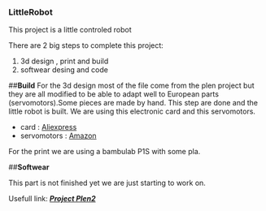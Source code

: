 ### LittleRobot
This project is a little controled robot

There are 2 big steps to complete this project: 
  1. 3d design , print and build
  2. softwear desing and code

##**Build**
For the 3d design most of the file come from the plen project but they are all modified to be able to adapt well to European parts (servomotors).Some pieces are made by hand.
This step are done and the little robot is built.
We are using this electronic card and this servomotors. 
  * card : [Aliexpress](https://fr.aliexpress.com/item/1005005799854896.html?spm=a2g0o.order_list.order_list_main.11.cc745e5bixHAgV&gatewayAdapt=glo2fra)
  * servomotors : [Amazon](https://www.amazon.fr/Miuzei-H%C3%A9licopt%C3%A8re-Voiture-V%C3%A9hicule-Commande/dp/B07KPS9845?pd_rd_w=Z5A4D&content-id=amzn1.sym.5baa3f36-c1b6-4085-8efb-a84dde79e3f3&pf_rd_p=5baa3f36-c1b6-4085-8efb-a84dde79e3f3&pf_rd_r=KM7X1EVVZ6WYYQS1NFQW&pd_rd_wg=XJYrV&pd_rd_r=c66909f1-4346-48aa-8fdd-e7d44e39a401&pd_rd_i=B07KPS9845&ref_=pd_bap_d_grid_rp_0_1_ec_pd_yo_rr_rp_d_sccl_1_3_t&th=1)

For the print we are using a bambulab P1S with some pla. 

##**Softwear**

This part is not finished yet we are just starting to work on.





Usefull link: 
***[Project Plen2](https://github.com/plenprojectcompany/PLEN2)***
